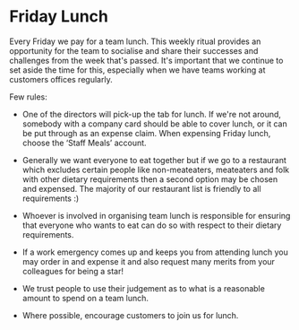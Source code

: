 # Friday Lunch

Every Friday we pay for a team lunch.  This weekly ritual provides an opportunity for the team to socialise and share their successes and challenges from the week that's passed. It's important that we continue to set aside the time for this, especially when we have teams working at customers offices regularly.

Few rules:

* One of the directors will pick-up the tab for lunch. If we're not around, somebody with a company card should be able to cover lunch, or it can be put through as an expense claim. When expensing Friday lunch, choose the ‘Staff Meals’ account.

* Generally we want everyone to eat together but if we go to a restaurant which excludes certain people like non-meateaters, meateaters and folk with other dietary requirements then a second option may be chosen and expensed. The majority of our restaurant list is friendly to all requirements :)

* Whoever is involved in organising team lunch is responsible for ensuring that everyone who wants to eat can do so with respect to their dietary requirements.

* If a work emergency comes up and keeps you from attending lunch you may order in and expense it and also request many merits from your colleagues for being a star!

* We trust people to use their judgement as to what is a reasonable amount to spend on a team lunch.

* Where possible, encourage customers to join us for lunch.
